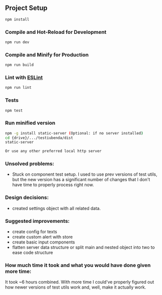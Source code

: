 
## Project Setup

```sh
npm install
```

### Compile and Hot-Reload for Development

```sh
npm run dev
```

### Compile and Minify for Production

```sh
npm run build
```

### Lint with [ESLint](https://eslint.org/)

```sh
npm run lint
```

### Tests

```sh
npm test
```

### Run minified version

```sh
npm -g install static-server (Optional: if no server installed)
cd {drive}/.../testiubenda/dist
static-server

Or use any other preferred local http server
```

### Unsolved problems:
- Stuck on component test setup. I used to use prev versions of test utils, but the new version has a significant number of changes that I don't have time to properly process right now.

### Design decisions:

- created settings object with all related data.

### Suggested improvements:

- create config for texts
- create custom alert with store
- create basic input components
- flatten server data structure or split main and nested object into two to ease code structure

### How much time it took and what you would have done given more time:

It took ~6 hours combined. With more time I could've properly figured out how newer versions of test utils work and, well, make it actually work.